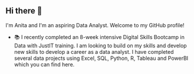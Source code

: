 ## Hi there 👋

I'm Anita and I'm an aspiring Data Analyst. Welcome to my GitHub profile!

- 📚 I recently completed an 8-week intensive Digital Skills Bootcamp in Data with JustIT training. I am looking to build on my skills and develop new skills to develop a career as a data analyst. I have completed several data projects using Excel, SQL, Python, R, Tableau and PowerBI which you can find here.
  
